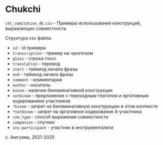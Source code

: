 # Сhukchi

`ckt_comitative_db.csv` - Примеры использования конструкций, выражающих совместность

Структура csv файла:
- `id` - id примера
- `transcription` - пример на чукотском
- `gloss` - строка глосс
- `translation` - перевод
- `start` - таймкод начала фразы
- `end` - таймкод начала фразы
- `comment` - комментарии
- `author` - носитель
- `binom` - наличие биноминативной конструкции
- `notbinom` - предложение с переходным глаголом и эргативным кодированием участников
- `*binom` - запрет на биноминативную конструкцию в этом контексте
- `*notbinom` - запрет на эргативное кодирование A-участника
- `com_type` - способ выражения совместности
- `companion` - спутник
- `ins-participant` - участник в инструменталисе

с. Амгуэма, 2021-2025
